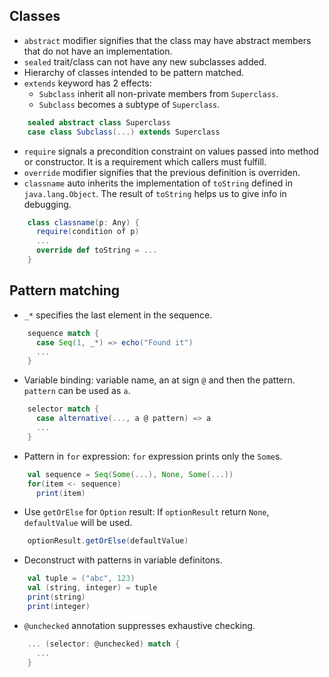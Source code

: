 Classes
-------

- `abstract` modifier signifies that the class may have abstract members that do 
not have an implementation.
- `sealed` trait/class can not have any new subclasses added.
- Hierarchy of classes intended to be pattern matched.
- `extends` keyword has 2 effects: 
  - `Subclass` inherit all non-private members from `Superclass`.
  - `Subclass` becomes a subtype of `Superclass`.

```scala
    sealed abstract class Superclass
    case class Subclass(...) extends Superclass
```

- `require` signals a precondition constraint on values passed into method or 
constructor. It is a requirement which callers must fulfill.
- `override` modifier signifies that the previous definition is overriden.
- `classname` auto inherits the implementation of `toString` defined in 
`java.lang.Object`. The result of `toString` helps us to give info in debugging.  

```scala
    class classname(p: Any) {
      require(condition of p)
      ...
      override def toString = ...
    }
```

Pattern matching
----------------

- `_*` specifies the last element in the sequence.

```scala
    sequence match {
      case Seq(1, _*) => echo("Found it")
      ...
    }
```

- Variable binding: variable name, an at sign `@` and then the pattern. 
`pattern` can be used as `a`.

```scala
    selector match {
      case alternative(..., a @ pattern) => a
      ...
    }
```

- Pattern in `for` expression: `for` expression prints only the `Some`s.

```scala
    val sequence = Seq(Some(...), None, Some(...))
    for(item <- sequence)
      print(item)
```

- Use `getOrElse` for `Option` result: If `optionResult` return `None`, 
`defaultValue` will be used.

```scala
    optionResult.getOrElse(defaultValue)
```

- Deconstruct with patterns in variable definitons.

```scala
    val tuple = ("abc", 123)
    val (string, integer) = tuple  
    print(string)
    print(integer)
```

- `@unchecked` annotation suppresses exhaustive checking.

```scala
    ... (selector: @unchecked) match {
      ...
    }
```
